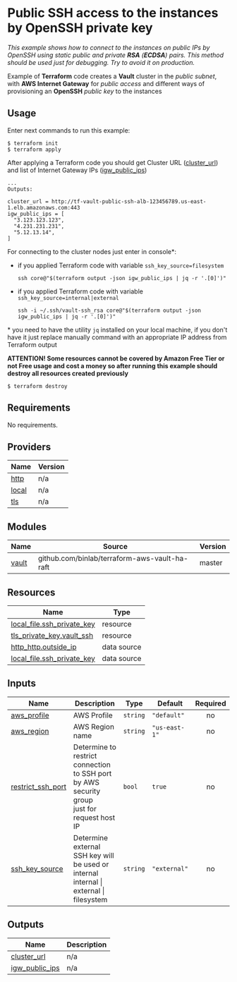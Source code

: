 # Public SSH access to the instances by OpenSSH private key

*This example shows how to connect to the instances on public IPs by OpenSSH using static public and private **RSA** (**ECDSA**) pairs. This method should be used just for debugging. Try to avoid it on production.*

Example of **Terraform** code creates a **Vault** cluster in the *public subnet*, with **AWS Internet Gateway** for *public access* and different ways of provisioning an **OpenSSH** *public key* to the instances

## Usage

Enter next commands to run this example:

```shell
$ terraform init
$ terraform apply
```

After applying a Terraform code you should get Cluster URL ([cluster_url](https://github.com/binlab/terraform-aws-vault-ha-raft#output_cluster_url)) and list of Internet Gateway IPs ([igw_public_ips](https://github.com/binlab/terraform-aws-vault-ha-raft#output_igw_public_ips))

```shell
...
Outputs:

cluster_url = http://tf-vault-public-ssh-alb-123456789.us-east-1.elb.amazonaws.com:443
igw_public_ips = [
  "3.123.123.123",
  "4.231.231.231",
  "5.12.13.14",
]
```

For connecting to the cluster nodes just enter in console\*:

- if you applied Terraform code with variable `ssh_key_source=filesystem`

    ```shell
    ssh core@"$(terraform output -json igw_public_ips | jq -r '.[0]')"
    ```

- if you applied Terraform code with variable `ssh_key_source=internal|external`

    ```shell
    ssh -i ~/.ssh/vault-ssh_rsa core@"$(terraform output -json igw_public_ips | jq -r '.[0]')"
    ```

\* you need to have the utility `jq` installed on your local machine, if you don't have it just replace manually command with an appropriate IP address from Terraform output

**ATTENTION! Some resources cannot be covered by Amazon Free Tier or not Free usage and cost a money so after running this example should destroy all resources created previously**

```shell
$ terraform destroy
```

<!-- BEGINNING OF PRE-COMMIT-TERRAFORM DOCS HOOK -->
## Requirements

No requirements.

## Providers

| Name | Version |
|------|---------|
| <a name="provider_http"></a> [http](#provider\_http) | n/a |
| <a name="provider_local"></a> [local](#provider\_local) | n/a |
| <a name="provider_tls"></a> [tls](#provider\_tls) | n/a |

## Modules

| Name | Source | Version |
|------|--------|---------|
| <a name="module_vault"></a> [vault](#module\_vault) | github.com/binlab/terraform-aws-vault-ha-raft | master |

## Resources

| Name | Type |
|------|------|
| [local_file.ssh_private_key](https://registry.terraform.io/providers/hashicorp/local/latest/docs/resources/file) | resource |
| [tls_private_key.vault_ssh](https://registry.terraform.io/providers/hashicorp/tls/latest/docs/resources/private_key) | resource |
| [http_http.outside_ip](https://registry.terraform.io/providers/hashicorp/http/latest/docs/data-sources/http) | data source |
| [local_file.ssh_private_key](https://registry.terraform.io/providers/hashicorp/local/latest/docs/data-sources/file) | data source |

## Inputs

| Name | Description | Type | Default | Required |
|------|-------------|------|---------|:--------:|
| <a name="input_aws_profile"></a> [aws\_profile](#input\_aws\_profile) | AWS Profile | `string` | `"default"` | no |
| <a name="input_aws_region"></a> [aws\_region](#input\_aws\_region) | AWS Region name | `string` | `"us-east-1"` | no |
| <a name="input_restrict_ssh_port"></a> [restrict\_ssh\_port](#input\_restrict\_ssh\_port) | Determine to restrict connection to SSH port by AWS security group <br>just for request host IP | `bool` | `true` | no |
| <a name="input_ssh_key_source"></a> [ssh\_key\_source](#input\_ssh\_key\_source) | Determine external SSH key will be used or internal<br>internal \| external \| filesystem | `string` | `"external"` | no |

## Outputs

| Name | Description |
|------|-------------|
| <a name="output_cluster_url"></a> [cluster\_url](#output\_cluster\_url) | n/a |
| <a name="output_igw_public_ips"></a> [igw\_public\_ips](#output\_igw\_public\_ips) | n/a |
<!-- END OF PRE-COMMIT-TERRAFORM DOCS HOOK -->
